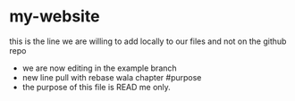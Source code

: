 # my-website
this is the line we are willing to add locally to our files and not on the github repo
* we are now editing in the example branch
* new line pull with rebase wala chapter
#purpose
* the purpose of this file is READ me only.
